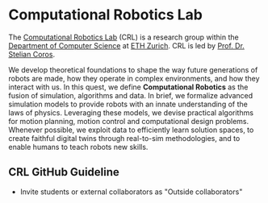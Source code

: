 # Computational Robotics Lab

The [Computational Robotics Lab](http://crl.ethz.ch/) (CRL) is a research group within the [Department of Computer Science](https://inf.ethz.ch/) at [ETH Zurich](https://www.ethz.ch/en.html). CRL is led by [Prof. Dr. Stelian Coros](https://crl.ethz.ch/people/coros/index.html).

We develop theoretical foundations to shape the way future generations of robots are made, how they operate in complex environments, and how they interact with us. In this quest, we define **Computational Robotics** as the fusion of simulation, algorithms and data. In brief, we formalize advanced simulation models to provide robots with an innate understanding of the laws of physics. Leveraging these models, we devise practical algorithms for motion planning, motion control and computational design problems. Whenever possible, we exploit data to efficiently learn solution spaces, to create faithful digital twins through real-to-sim methodologies, and to enable humans to teach robots new skills.

## CRL GitHub Guideline 

- Invite students or external collaborators as "Outside collaborators"
